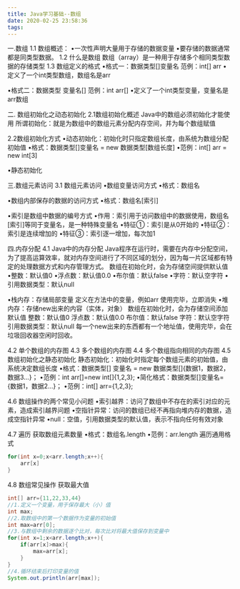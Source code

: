 ```yaml
---
title: Java学习基础--数组
date: 2020-02-25 23:58:36
tags:
---
```



一.数组
1.1 数组概述：
•一次性声明大量用于存储的数据变量
•要存储的数据通常都是同类型数据。
1.2 什么是数组
数组（array）是一种用于存储多个相同类型数据的存储类型
1.3 数组定义的格式
•格式一：数据类型[]变量名
范例：int[] arr
•定义了一个int类型数组，数组名是arr

•格式二：数据类型 变量名[]
范例：int arr[]
•定义了一个int类型变量，变量名是arr数组

二. 数组初始化之动态初始化
2.1数组初始化概述
Java中的数组必须初始化才能使用
所谓初始化：就是为数组中的数组元素分配内存空间，并为每个数组赋值

2.2数组初始化方式
•动态初始化：初始化时只指定数组长度，由系统为数组分配初始值
•格式：数据类型[]变量名 = new 数据类型[数组长度]
•范例：int[] arr = new int[3]

•静态初始化

三.数组元素访问
3.1 数组元素访问
•数组变量访问方式
•格式：数组名

•数组内部保存的数据的访问方式
•格式：数组名[索引]

•索引是数组中数据的编号方式
•作用：索引用于访问数组中的数据使用，数组名[索引]等同于变量名，是一种特殊变量名
•特征①：索引是从0开始的
•特征②：索引是连续增加的
•特征③：索引逐一增加，每次加1

四.内存分配
4.1 Java中的内存分配
Java程序在运行时，需要在内存中分配空间，为了提高运算效率，就对内存空间进行了不同区域的划分，因为每一片区域都有特定的处理数据方式和内存管理方式。
数组在初始化时，会为存储空间提供默认值
•整数：默认值0
•浮点数：默认值0.0
•布尔值：默认false
•字符：默认空字符
•引用数据类型：默认null

•栈内存：存储局部变量
定义在方法中的变量，例如arr
使用完毕，立即消失
•堆内存：存储new出来的内容（实体，对象）
数组在初始化时，会为存储空间添加默认值
整数：默认值0
浮点数：默认值0.0
布尔值：默认false
字符：默认空字符
引用数据类型：默认null
每一个new出来的东西都有一个地址值，使用完毕，会在垃圾回收器空闲时回收。

4.2 单个数组的内存图
4.3 多个数组的内存图
4.4 多个数组指向相同的内存图
4.5 数组初始化之静态初始化
静态初始化：初始化时指定每个数组元素的初始值，由系统决定数组长度
•格式：数据类型[] 变量名 = new 数据类型[]{数据1，数据2，数据3…}；
•范例：int arr[]=new int[]{1,2,3};
•简化格式：数据类型[]变量名={数据1，数据2…}；
•范例：int[] arr={1,2,3};

4.6 数组操作的两个常见小问题
•索引越界：访问了数组中不存在的索引对应的元素，造成索引越界问题
•空指针异常：访问的数组已经不再指向堆内存的数据，造成空指针异常
•null：空值，引用数据类型的默认值，表示不指向任何有效对象

4.7 遍历
获取数组元素数量
•格式：数组名.length
•范例：arr.length
遍历通用格式

```java
for(int x=0;x<arr.length;x++){
    arr[x]
}
```

4.8 数组常见操作
获取最大值

```java
int[] arr={11,22,33,44}
//1.定义一个变量，用于保存最大（小）值
int max;
//2.取数组中的第一个数据作为变量的初始值
int max=arr[0];
//3.与数组中剩余的数据逐个比对，每次比对将最大值保存到变量中
for(int x=1;x<arr.length;x++){
    if(arr[x]>max){
        max=arr[x];
    }
}
//4.循环结束后打印变量的值
System.out.println(arr[max]);
```